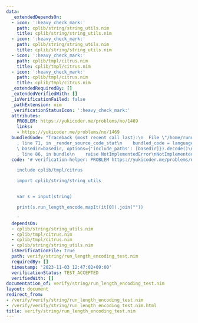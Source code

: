 ```yaml
---
data:
  _extendedDependsOn:
  - icon: ':heavy_check_mark:'
    path: cplib/string/string_utils.nim
    title: cplib/string/string_utils.nim
  - icon: ':heavy_check_mark:'
    path: cplib/string/string_utils.nim
    title: cplib/string/string_utils.nim
  - icon: ':heavy_check_mark:'
    path: cplib/tmpl/citrus.nim
    title: cplib/tmpl/citrus.nim
  - icon: ':heavy_check_mark:'
    path: cplib/tmpl/citrus.nim
    title: cplib/tmpl/citrus.nim
  _extendedRequiredBy: []
  _extendedVerifiedWith: []
  _isVerificationFailed: false
  _pathExtension: nim
  _verificationStatusIcon: ':heavy_check_mark:'
  attributes:
    PROBLEM: https://yukicoder.me/problems/no/1469
    links:
    - https://yukicoder.me/problems/no/1469
  bundledCode: "Traceback (most recent call last):\n  File \"/home/runner/.local/lib/python3.10/site-packages/onlinejudge_verify/documentation/build.py\"\
    , line 71, in _render_source_code_stat\n    bundled_code = language.bundle(stat.path,\
    \ basedir=basedir, options={'include_paths': [basedir]}).decode()\n  File \"/home/runner/.local/lib/python3.10/site-packages/onlinejudge_verify/languages/nim.py\"\
    , line 86, in bundle\n    raise NotImplementedError\nNotImplementedError\n"
  code: '# verification-helper: PROBLEM https://yukicoder.me/problems/no/1469

    include cplib/tmpl/citrus

    import cplib/string/string_utils


    var s = input(string)

    print(s.run_length_encode.mapIt(it[0]).join(""))

    '
  dependsOn:
  - cplib/string/string_utils.nim
  - cplib/tmpl/citrus.nim
  - cplib/tmpl/citrus.nim
  - cplib/string/string_utils.nim
  isVerificationFile: true
  path: verify/string/run_length_encoding_test.nim
  requiredBy: []
  timestamp: '2023-11-03 12:47:02+09:00'
  verificationStatus: TEST_ACCEPTED
  verifiedWith: []
documentation_of: verify/string/run_length_encoding_test.nim
layout: document
redirect_from:
- /verify/verify/string/run_length_encoding_test.nim
- /verify/verify/string/run_length_encoding_test.nim.html
title: verify/string/run_length_encoding_test.nim
---
```

